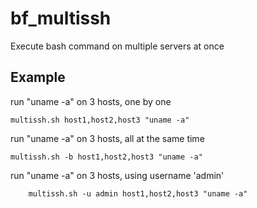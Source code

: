 # bf_multissh
Execute bash command on multiple servers at once

## Example

run "uname -a" on 3 hosts, one by one

	multissh.sh host1,host2,host3 "uname -a"

run "uname -a" on 3 hosts, all at the same time

	multissh.sh -b host1,host2,host3 "uname -a"

run "uname -a" on 3 hosts, using username 'admin'

        multissh.sh -u admin host1,host2,host3 "uname -a"

